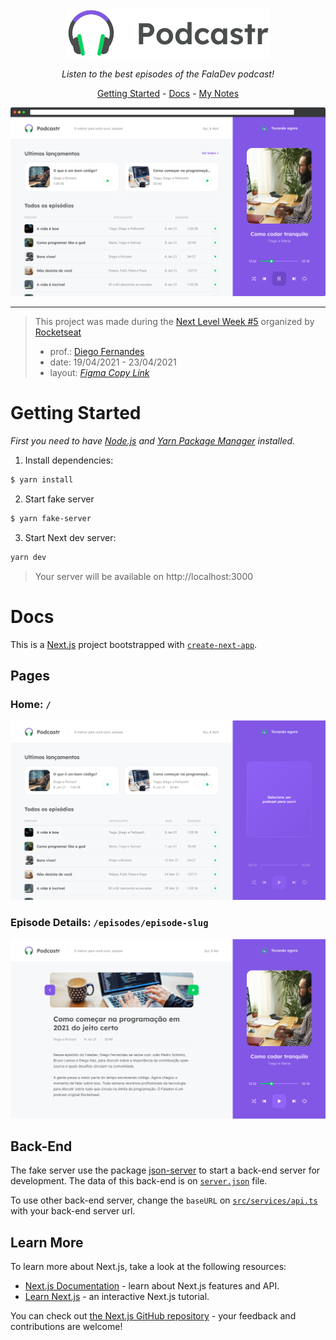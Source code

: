 <div align="center">

![**Podcastr**](.github/assets/logo.svg)

_Listen to the best episodes of the FalaDev podcast!_

[Getting Started](#getting-started) - [Docs](#docs) - [My Notes](notes.md)

![](.github/assets/app-preview.png)

---

</div>

> This project was made during the [Next Level Week #5](https://nextlevelweek.com/) organized by [Rocketseat](https://rocketseat.com.br/)
>
> - prof.: [Diego Fernandes](http://github.com/diego3g)
> - date: 19/04/2021 - 23/04/2021
> - layout: [_Figma Copy Link_](https://www.figma.com/file/UwFEntsHpHYJlHNQAQr4gA/Podcastr/duplicate)

# Getting Started

_First you need to have [Node.js](https://nodejs.org/) and [Yarn Package Manager](https://yarnpkg.com/) installed._

1. Install dependencies:
```bash
$ yarn install
```
2. Start fake server
```bash
$ yarn fake-server
```
3. Start Next dev server:
```bash
yarn dev
```
> Your server will be available on http://localhost:3000

# Docs
This is a [Next.js](https://nextjs.org/) project bootstrapped with [`create-next-app`](https://github.com/vercel/next.js/tree/canary/packages/create-next-app).

## Pages
### Home: `/`

<img src=".github/assets/home.png" width="800" alt="Home Page Screenshot"/>

### Episode Details: `/episodes/episode-slug`

<img src=".github/assets/interna.png" width="800" alt="Episode Details Page Screenshot"/>


## Back-End

The fake server use the package [json-server](https://www.npmjs.com/package/json-server) to start a back-end server for development. The data of this back-end is on [`server.json`](server.json) file.

To use other back-end server, change the `baseURL` on [`src/services/api.ts`](src/services/api.ts) with your back-end server url.

## Learn More

To learn more about Next.js, take a look at the following resources:

- [Next.js Documentation](https://nextjs.org/docs) - learn about Next.js features and API.
- [Learn Next.js](https://nextjs.org/learn) - an interactive Next.js tutorial.

You can check out [the Next.js GitHub repository](https://github.com/vercel/next.js/) - your feedback and contributions are welcome!